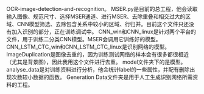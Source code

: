 OCR-image-detection-and-recognition。
MSER.py是目前的总工程，他会读取输入图像、规范尺寸、选择MSER通道、进行MSER、去除重叠和相交过大的区域、CNN模型筛选、去除包含关系中较小的区域、行归并。目前这个文件只还没有加入识别的部分，正在训练调试中。
CNN_win和CNN_linux是针对两个平台的文件，用于训练二分类CNN模型。MSER会调用它训练好的模型。
CNN_LSTM_CTC_win和CNN_LSTM_CTC_linux是识别网络的模型。
ImageDuplication是图像去重的，因为训练测试网络的样本会有很多都很相近（尤其是背景图），因此我用这个文件进行去重。
model文件夹下的是模型。
analyse_data是对训练资料进行分析，他会统计label的一些属性，并配有删除出现次数较小数据的函数。
Generation Data文件夹是用于人工生成识别网络所需资料的工程。
